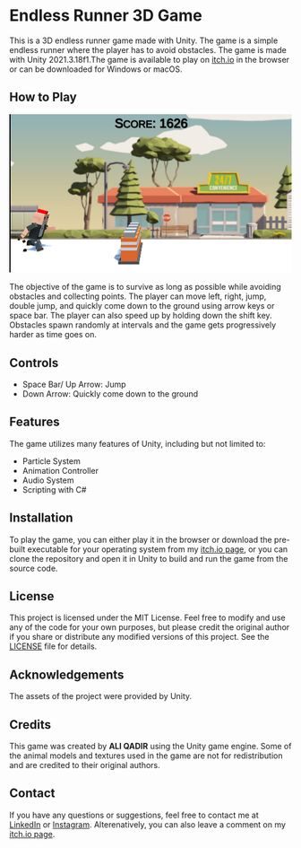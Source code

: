 # Endless Runner 3D Game

This is a 3D endless runner game made with Unity. The game is a simple endless runner where the player has to avoid obstacles. The game is made with Unity 2021.3.18f1.The game is available to play on [itch.io](https://aliqadir.itch.io/endless-runner) in the browser or can be downloaded for Windows or macOS.

## How to Play

![Gameplay](./Assets/Icon/Gameplay.png)

The objective of the game is to survive as long as possible while avoiding obstacles and collecting points. The player can move left, right, jump, double jump, and quickly come down to the ground using arrow keys or space bar. The player can also speed up by holding down the shift key. Obstacles spawn randomly at intervals and the game gets progressively harder as time goes on.

## Controls

-   Space Bar/ Up Arrow: Jump
-   Down Arrow: Quickly come down to the ground

## Features

The game utilizes many features of Unity, including but not limited to:

-   Particle System
-   Animation Controller
-   Audio System
-   Scripting with C#

## Installation

To play the game, you can either play it in the browser or download the pre-built executable for your operating system from my [itch.io page](https://www,aliqadir.itch.io/endless-runner), or you can clone the repository and open it in Unity to build and run the game from the source code.

## License

This project is licensed under the MIT License. Feel free to modify and use any of the code for your own purposes, but please credit the original author if you share or distribute any modified versions of this project. See the [LICENSE](./LICENSE.txt) file for details.

## Acknowledgements

The assets of the project were provided by Unity.

## Credits

This game was created by **ALI QADIR** using the Unity game engine. Some of the animal models and textures used in the game are not for redistribution and are credited to their original authors.

## Contact

If you have any questions or suggestions, feel free to contact me at [LinkedIn](https://www.linkedin.com/in/ali-qadir-1509b1226/) or [Instagram](https://www.instagram.com/oily.oli/). Alterenatively, you can also leave a comment on my [itch.io page](https://aliqadir.itch.io/endless-runner).
